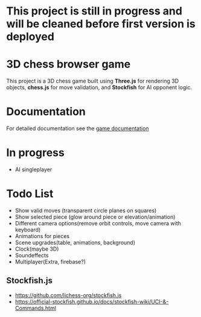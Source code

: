 # **This project is still in progress and will be cleaned before first version is deployed**

# 3D chess browser game
This project is a 3D chess game built using **Three.js** for rendering 3D objects, **chess.js** for move validation, and **Stockfish** for AI opponent logic. 

# Documentation
For detailed documentation see the [game documentation](/documentation.md)

# In progress
- AI singleplayer

# Todo List
- Show valid moves (transparent circle planes on squares)
- Show selected piece (glow around piece or elevation/animation)
- Different camera options(remove orbit controls, move camera with keyboard)
- Animations for pieces
- Scene upgrades(table, animations, background)
- Clock(maybe 3D)
- Soundeffects
- Multiplayer(Extra, firebase?)

## Stockfish.js
- https://github.com/lichess-org/stockfish.js
- https://official-stockfish.github.io/docs/stockfish-wiki/UCI-&-Commands.html
